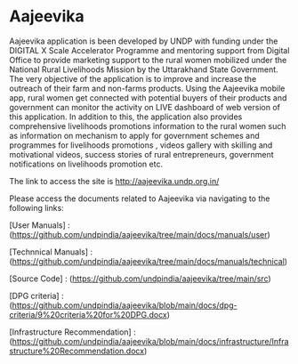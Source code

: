 # Aajeevika
Aajeevika application is been developed by UNDP with funding under the DIGITAL X Scale Accelerator Programme and mentoring support from Digital Office to provide marketing support to the rural women mobilized under the National Rural Livelihoods Mission by the Uttarakhand State Government.  The very objective of the application is to improve and increase the outreach of their farm and non-farms products. Using the Aajeevika mobile app,  rural women get connected  with potential buyers of their products  and  government can  monitor the activity on LIVE dashboard of web version of this application. In addition to this, the application also provides comprehensive livelihoods promotions information to the rural women such as information on mechanism to apply for government schemes and programmes for livelihoods promotions , videos gallery with skilling and motivational videos, success stories of rural entrepreneurs, government notifications on livelihoods promotion etc. 

The link to access the site is http://aajeevika.undp.org.in/

Please access the documents related to Aajeevika via navigating to the following links:

  [User Manuals] : (https://github.com/undpindia/aajeevika/tree/main/docs/manuals/user)
  
  [Technnical Manuals] : (https://github.com/undpindia/aajeevika/tree/main/docs/manuals/technical)
  
  [Source Code] : (https://github.com/undpindia/aajeevika/tree/main/src)
  
  [DPG criteria] : (https://github.com/undpindia/aajeevika/blob/main/docs/dpg-criteria/9%20criteria%20for%20DPG.docx)
  
  [Infrastructure Recommendation] :  
  (https://github.com/undpindia/aajeevika/blob/main/docs/infrastructure/Infrastructure%20Recommendation.docx)
  
   
